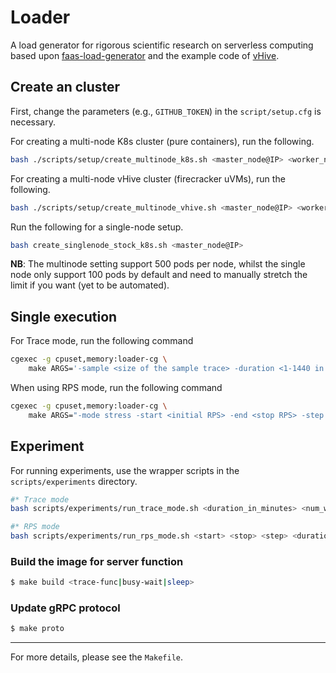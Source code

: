 # Loader

A load generator for rigorous scientific research on serverless computing based upon [faas-load-generator](https://github.com/eth-easl/faas-load-generator) and the example code of [vHive](https://github.com/ease-lab/vhive).

## Create an cluster

First, change the parameters (e.g., `GITHUB_TOKEN`) in the `script/setup.cfg` is necessary.

For creating a multi-node K8s cluster (pure containers), run the following.

```bash
bash ./scripts/setup/create_multinode_k8s.sh <master_node@IP> <worker_node@IP> ...
```

For creating a multi-node vHive cluster (firecracker uVMs), run the following.

```bash
bash ./scripts/setup/create_multinode_vhive.sh <master_node@IP> <worker_node@IP> ...
```

Run the following for a single-node setup.

```bash
bash create_singlenode_stock_k8s.sh <master_node@IP> 
```

**NB**: The multinode setting support 500 pods per node, whilst the single node only support 100 pods by default and need to manually stretch the limit if you want (yet to be automated).


## Single execution

For Trace mode, run the following command

```bash
cgexec -g cpuset,memory:loader-cg \
    make ARGS='-sample <size of the sample trace> -duration <1-1440 in minutes> -cluster <# of worker nodes> -server <trace|busy|sleep> -warmup' run
```

When using RPS mode, run the following command

```bash
cgexec -g cpuset,memory:loader-cg \
    make ARGS="-mode stress -start <initial RPS> -end <stop RPS> -step <RPS step size> -slot <step duration in seconds> -server <trace|busy|sleep> -totalFunctions <# of functions>" run 2>&1 | tee stress.log
```

## Experiment

For running experiments, use the wrapper scripts in the `scripts/experiments` directory.

```bash
#* Trace mode
bash scripts/experiments/run_trace_mode.sh <duration_in_minutes> <num_workers>

#* RPS mode
bash scripts/experiments/run_rps_mode.sh <start> <stop> <step> <duration_in_sec> <num_func>
```

### Build the image for server function

```sh
$ make build <trace-func|busy-wait|sleep>
```
### Update gRPC protocol

```sh
$ make proto
```

---

For more details, please see the `Makefile`.
